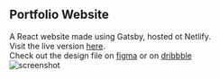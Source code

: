 ## Portfolio Website
A React website made using Gatsby, hosted ot Netlify.  
Visit the live version [here](https://bisesh.dev/).  
Check out the design file on [figma](https://www.figma.com/file/kJ8vsEHC56hF3RcfFoKTrK/Website?node-id=0%3A1) or on [dribbble](https://dribbble.com/shots/19211487-Frontend-developer-portfolio)  
![screenshot](https://bisesh.dev/static/portfolio-0ce1d05e79fde1d12e186f6fbc917893.png)  
